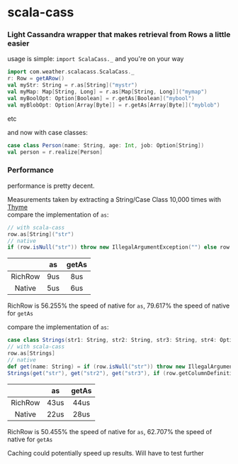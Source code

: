 # scala-cass
### Light Cassandra wrapper that makes retrieval from Rows a little easier

usage is simple: `import ScalaCass._` and you're on your way  
```scala
import com.weather.scalacass.ScalaCass._
r: Row = getARow()
val myStr: String = r.as[String]("mystr")
val myMap: Map[String, Long] = r.as[Map[String, Long]]("mymap")
val myBoolOpt: Option[Boolean] = r.getAs[Boolean]("mybool")
val myBlobOpt: Option[Array[Byte]] = r.getAs[Array[Byte]]("myblob")
```
etc

and now with case classes:
```scala
case class Person(name: String, age: Int, job: Option[String])
val person = r.realize[Person]
```
### Performance
performance is pretty decent.

Measurements taken by extracting a String/Case Class 10,000 times with [Thyme](https://github.com/Ichoran/thyme)  
compare the implementation of `as`:
```scala
// with scala-cass
row.as[String]("str")
// native
if (row.isNull("str")) throw new IllegalArgumentException("") else row.getString("str"))
```

|           |  as  | getAs |
|:---------:|:----:|:-----:|
|  RichRow  | 9us  | 8us   |
|   Native  | 5us  | 6us   |
RichRow is 56.255% the speed of native for `as`, 79.617% the speed of native for `getAs`  
  
compare the implementation of `as`:
```scala
case class Strings(str1: String, str2: String, str3: String, str4: Option[String])
// with scala-cass
row.as[Strings]
// native
def get(name: String) = if (row.isNull("str")) throw new IllegalArgumentException("") else row.getString("str")
Strings(get("str"), get("str2"), get("str3"), if (row.getColumnDefinitions.contains("str") && !row.isNull("str")) Some(row.getString("str"))
```
|                     |  as  | getAs |
|:-------------------:|:----:|:-----:|
|       RichRow       | 43us | 44us  |
|        Native       | 22us | 28us  |
RichRow is 50.455% the speed of native for `as`, 62.707% the speed of native for `getAs`  


Caching could potentially speed up results. Will have to test further